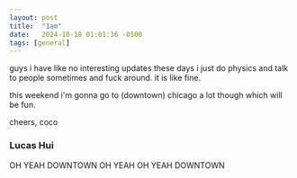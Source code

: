 ```yaml
---
layout: post
title:  "1am"
date:   2024-10-18 01:01:36 -0500
tags: [general]
---
```

guys i have like no interesting updates these days i just do physics and talk
to people sometimes and fuck around. it is like fine.

this weekend i'm gonna go to (downtown) chicago a lot though which will be
fun.

cheers,
coco

### Lucas Hui
OH YEAH DOWNTOWN OH YEAH OH YEAH DOWNTOWN
